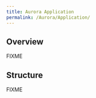 ```yaml
---
title: Aurora Application
permalink: /Aurora/Application/
---
```


Overview
--------

FIXME

Structure
---------

FIXME